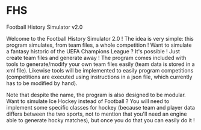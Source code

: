# FHS
Football History Simulator v2.0

Welcome to the Football History Simulator 2.0 !
The idea is very simple: this program simulates, from team files, a whole competition ! Want to simulate a fantasy historic of the UEFA Champions League ? It's possible ! Just create team files and generate away ! The program comes included with tools to generate/modify your own team files easily (team data is stored in a xml file).
Likewise tools will be implemented to easily program competitions (competitions are executed using instructions in a json file, which currently has to be modified by hand).

Note that despite the name, the program is also designed to be modular. Want to simulate Ice Hockey instead of Football ? You will need to implement some specific classes for hockey (because team and player data differs between the two sports, not to mention that you'll need an engine able to generate hocky matches), but once you do that you can easily do it !
